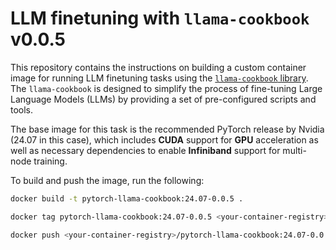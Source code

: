 # LLM finetuning with `llama-cookbook` v0.0.5

This repository contains the instructions on building a custom container image for running LLM finetuning tasks using the [`llama-cookbook` library](https://github.com/meta-llama/llama-cookbook). The `llama-cookbook` is designed to simplify the process of fine-tuning Large Language Models (LLMs) by providing a set of pre-configured scripts and tools. 

The base image for this task is the recommended PyTorch release by Nvidia (24.07 in this case), which includes **CUDA** support for **GPU** acceleration as well as necessary dependencies to enable **Infiniband** support for multi-node training.

To build and push the image, run the  following:

```bash
docker build -t pytorch-llama-cookbook:24.07-0.0.5 .
```
```bash
docker tag pytorch-llama-cookbook:24.07-0.0.5 <your-container-registry>/pytorch-llama-cookbook:24.07-0.0.5
```
```bash
docker push <your-container-registry>/pytorch-llama-cookbook:24.07-0.0.5
```
